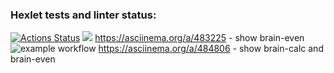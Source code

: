 ### Hexlet tests and linter status:
[![Actions Status](https://github.com/FeoktistovAE/python-project-lvl1/workflows/hexlet-check/badge.svg)](https://github.com/FeoktistovAE/python-project-lvl1/actions)
<a href="https://codeclimate.com/github/codeclimate/codeclimate/maintainability"><img src="https://api.codeclimate.com/v1/badges/a99a88d28ad37a79dbf6/maintainability" /></a>
https://asciinema.org/a/483225 - show brain-even
![example workflow](https://github.com/FeoktistovAE/python-project-lvl1/actions/workflows/hexlet-make-lint.yml/badge.svg)
https://asciinema.org/a/484806 - show brain-calc and brain-even
